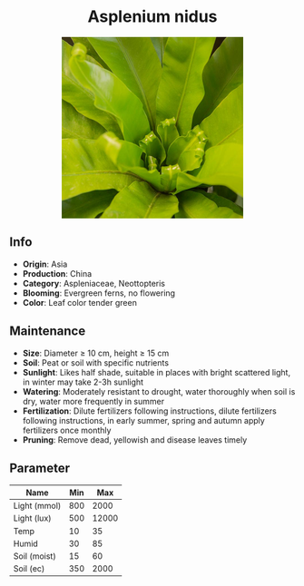 <h1 align='center'>Asplenium nidus</h1>
<p align="center">
    <img 
        align='center'
        width='320'
        src="../images/asplenium nidus.png" 
        alt='Asplenium nidus' />
</p>

## Info

 - **Origin**: Asia
 - **Production**: China
 - **Category**: Aspleniaceae, Neottopteris
 - **Blooming**: Evergreen ferns, no flowering
 - **Color**: Leaf color tender green

## Maintenance

 - **Size**: Diameter ≥ 10 cm, height ≥ 15 cm
 - **Soil**: Peat or soil with specific nutrients
 - **Sunlight**: Likes half shade, suitable in places with bright scattered light, in winter may take 2-3h sunlight
 - **Watering**: Moderately resistant to drought, water thoroughly when soil is dry, water more frequently in summer
 - **Fertilization**: Dilute fertilizers following instructions, dilute fertilizers following instructions,  in early summer, spring and autumn apply fertilizers once monthly
 - **Pruning**: Remove dead, yellowish and disease leaves timely

## Parameter

| Name         | Min  | Max   |
|--------------|------|-------|
| Light (mmol) | 800 | 2000  |
| Light (lux)  | 500 | 12000 |
| Temp         | 10    | 35    |
| Humid        | 30   | 85    |
| Soil (moist) | 15   | 60    |
| Soil (ec)    | 350  | 2000  |